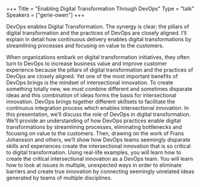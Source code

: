 +++
Title = "Enabling Digital Transformation Through DevOps"
Type = "talk"
Speakers = ["gerie-owen"]
+++

DevOps enables Digital Transformation. The synergy is clear; the pillars of digital transformation and the practices of DevOps are closely aligned. I’ll explain in detail how continuous delivery enables digital transformations by streamlining processes and focusing on value to the customers.

When organizations embark on digital transformation initiatives, they often turn to DevOps to increase business value and improve customer experience because the pillars of digital transformation and the practices of DevOps are closely aligned. Yet one of the most important benefits of DevOps brings is the mindset of intersectional innovation. To create something totally new, we must combine different and sometimes disparate ideas and this combination of ideas forms the basis for intersectional innovation. DevOps brings together different skillsets to facilitate the continuous integration process which enables intersectional innovation.
In this presentation, we’ll discuss the role of DevOps in digital transformation. We’ll provide an understanding of how DevOps practices enable digital transformations by streamlining processes, eliminating bottlenecks and focusing on value to the customers. Then, drawing on the work of Frans Johansson and others, we’ll show how DevOps teams seemingly disparate skills and experiences create the intersectional innovation that is so critical to digital transformation. Using real-life examples, you will learn how to create the critical intersectional innovation as a DevOps team. You will learn how to look at issues in multiple, unexpected ways in order to eliminate barriers and create true innovation by connecting seemingly unrelated ideas generated by teams of multiple disciplines.